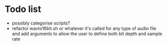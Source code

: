Todo list
=========

- possibly categorise scripts?
- refactor wavto16bit.sh or whatever it's called for any type of audio file and add arguments to allow the user to define both bit depth and sample rate
